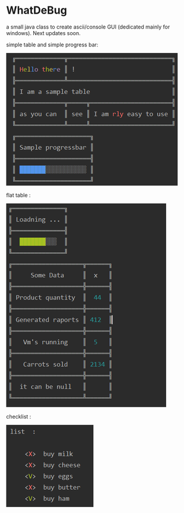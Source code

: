 # WhatDeBug
a small java class to create ascii/console GUI (dedicated mainly for windows).
Next updates soon.



simple table and simple progress bar: 

![sample](sample1.png)



flat table : 

![flatTable](flatTable.png)



checklist : 

![check list](checkList.png)
